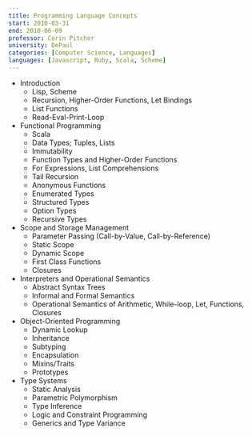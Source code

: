 ```yaml
---
title: Programming Language Concepts
start: 2010-03-31
end: 2010-06-09
professor: Corin Pitcher
university: DePaul
categories: [Computer Science, Languages]
languages: [Javascript, Ruby, Scala, Scheme]
---
```

- Introduction
    - Lisp, Scheme
    - Recursion, Higher-Order Functions, Let Bindings
    - List Functions
    - Read-Eval-Print-Loop
- Functional Programming
    - Scala
    - Data Types; Tuples, Lists
    - Immutability
    - Function Types and Higher-Order Functions
    - For Expressions, List Comprehensions
    - Tail Recursion
    - Anonymous Functions
    - Enumerated Types
    - Structured Types
    - Option Types
    - Recursive Types
- Scope and Storage Management
    - Parameter Passing (Call-by-Value, Call-by-Reference)
    - Static Scope
    - Dynamic Scope
    - First Class Functions
    - Closures
- Interpreters and Operational Semantics
    - Abstract Syntax Trees
    - Informal and Formal Semantics
    - Operational Semantics of Arithmetic, While-loop, Let, Functions, Closures
- Object-Oriented Programming
    - Dynamic Lookup
    - Inheritance
    - Subtyping
    - Encapsulation
    - Mixins/Traits
    - Prototypes
- Type Systems
    - Static Analysis
    - Parametric Polymorphism
    - Type Inference
    - Logic and Constraint Programming
    - Generics and Type Variance
